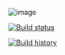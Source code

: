 ![image](https://user-images.githubusercontent.com/21302583/154150806-0bc1f958-a212-4b5b-a599-ae800cafdbf5.png)

[![Build status](https://ci.appveyor.com/api/projects/status/aqe08eq1p335ww30?svg=true)](https://ci.appveyor.com/project/Mahadenamuththa/ibmmqsample)

[![Build history](https://ci.appveyor.com/project/Mahadenamuththa/ibmmqsample)](https://ci.appveyor.com/project/Mahadenamuththa/ibmmqsample/history)

